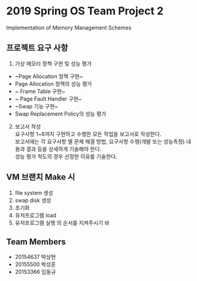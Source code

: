 # 2019 Spring OS Team Project 2
Implementation of Memory Management Schemes 

## 프로젝트 요구 사항 
1. 가상 메모리 정책 구현 및 성능 평가
  - ~Page Allocation 정책 구현~
  - Page Allocation 정책의 성능 평가
  - ~ Frame Table 구현~
  - ~ Page Fault Handler 구현~
  - ~Swap 기능 구현~
  - Swap Replacement Policy의 성능 평가
2. 보고서 작성<br>
요구사항 1~6까지 구현하고 수행한 모든 작업을 보고서로 작성한다.<br>
보고서에는 각 요구사항 별 문제 해결 방법, 요구사항 수행(개발 또는 성능측정) 내용과 결과 등을 상세하게 기술해야 한다.<br>
성능 평가 척도의 경우 선정한 이유를 기술한다. 

## VM 브랜치 Make 시
1. file system 생성
2. swap disk 생성
3. 초기화
4. 유저프로그램 load
5. 유저프로그램 실행
의 순서를 지켜주시기 바

## Team Members
- 20154637 박상현
- 20155500 박성훈
- 20153366 임동규
